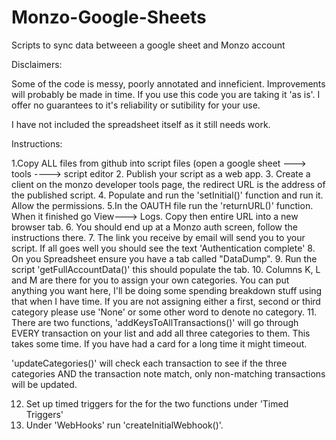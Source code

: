 # Monzo-Google-Sheets
Scripts to sync data betweeen a google sheet and Monzo account

Disclaimers:

Some of the code is messy, poorly annotated and inneficient. Improvements will probably be made in time.
If you use this code you are taking it 'as is'. I offer no guarantees to it's reliability or sutibility for your use.

I have not included the spreadsheet itself as it still needs work.

Instructions:

1.Copy ALL files from github into script files (open a google sheet ---> tools ----> script editor
2. Publish your script as a web app.
3. Create a client on the monzo developer tools page, the redirect URL is the address of the published script.
4. Populate and run the 'setInitial()' function and run it. Allow the permissions.
5.In the OAUTH file run the 'returnURL()' function. When it finished go View---> Logs. Copy then entire URL into a new browser tab.
6. You should end up at a Monzo auth screen, follow the instructions there.
7. The link you receive by email will send you to your script. If all goes well you should see the text 'Authentication complete'
8. On you Spreadsheet ensure you have a tab called "DataDump".
9. Run the script 'getFullAccountData()' this should populate the tab.
10. Columns K, L and M are there for you to assign your own categories. You can put anything you want here, I'll be doing some spending breakdown stuff using that when I have time. If you are not assigning either a first, second or third category please use 'None' or some other word to denote no category.
11. There are two functions, 'addKeysToAllTransactions()' will go through EVERY transaction on your list and add all three categories to them. This takes some time. If you have had a card for a long time it might timeout.

'updateCategories()' will check each transaction to see if the three categories AND the transaction note match, only non-matching transactions will be updated. 

12. Set up timed triggers for the for the two functions under 'Timed Triggers'
13. Under 'WebHooks' run 'createInitialWebhook()'.
